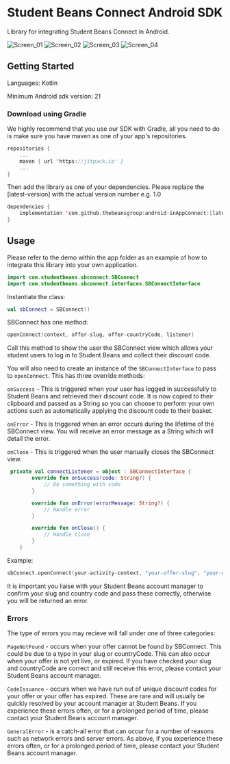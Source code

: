 # Student Beans Connect Android SDK
Library for integrating Student Beans Connect in Android.

![Screen_01](https://user-images.githubusercontent.com/2777395/107397620-be2c3780-6af6-11eb-93d1-4de2024f84bf.png)  ![Screen_02](https://user-images.githubusercontent.com/2777395/107397632-c1272800-6af6-11eb-9b27-349fa8cae759.png)  ![Screen_03](https://user-images.githubusercontent.com/2777395/107397645-c4221880-6af6-11eb-9406-8d7546c21aae.png)  ![Screen_04](https://user-images.githubusercontent.com/2777395/107397657-c6847280-6af6-11eb-830e-65fa83866429.png)


## Getting Started
Languages: Kotlin

Minimum Android sdk version: 21

### Download using Gradle

We highly recommend that you use our SDK with Gradle, all you need to do is make sure you have maven as one of your app's repositories. 
```kotlin
repositories {
    ...
    maven { url 'https://jitpack.io' }
    ...
}
```
Then add the library as one of your dependencies. Please replace the [latest-version] with the actual version number e.g. 1.0
```kotlin
dependencies {
    implementation 'com.github.thebeansgroup:android-inAppConnect:[latest-version]'
}
```
## Usage

Please refer to the demo within the app folder as an example of how to integrate this library into your own application. 

```kotlin
import com.studentbeans.sbconnect.SBConnect
import com.studentbeans.sbconnect.interfaces.SBConnectInterface
```
Instantiate the class:
```kotlin
val sbConnect = SBConnect()
```
SBConnect has one method: 

```kotlin
openConnect(context, offer-slug, offer-countryCode, listener)
```

Call this method to show the user the SBConnect view which allows your student users to log in to Student Beans and collect their discount code. 

You will also need to create an instance of the `SBConnectInterface` to pass to `openConnect`. This has three override methods:

`onSuccess` - This is triggered when your user has logged in successfully to Student Beans and retrieved their discount code. It is now copied to their clipboard and passed as a String so you can choose to perform your own actions such as automatically applying the discount code to their basket.

`onError` - This is triggered when an error occurs during the lifetime of the SBConnect view. You will receive an error message as a String which will detail the error.

`onClose` - This is triggered when the user manually closes the SBConnect view.

```kotlin
 private val connectListener = object : SBConnectInterface {
        override fun onSuccess(code: String?) {
            // Do something with code
        }

        override fun onError(errorMessage: String?) {
            // Handle error 
        }

        override fun onClose() {
            // Handle close
        }
    }
```
Example:
```kotlin
sbConnect.openConnect(your-activity-context, "your-offer-slug", "your-offer-countryCode", connectListener)
```
It is important you liaise with your Student Beans account manager to confirm your slug and country code and pass these correctly, otherwise you will be returned an error.

### Errors
The type of errors you may recieve will fall under one of three categories:

`PageNotFound` - occurs when your offer cannot be found by SBConnect. This could be due to a typo in your slug or countryCode. This can also occur when your offer is not yet live, or expired. If you have checked your slug and countryCode are correct and still receive this error, please contact your Student Beans account manager.

`CodeIssuance` - occurs when we have run out of unique discount codes for your offer or your offer has expired. These are rare and will usually be quickly resolved by your account manager at Student Beans. If you experience these errors often, or for a prolonged period of time, please contact your Student Beans account manager.

`GeneralError` - is a catch-all error that can occur for a number of reasons such as network errors and server errors. As above, if you experience these errors often, or for a prolonged period of time, please contact your Student Beans account manager.
